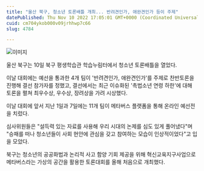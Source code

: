 ```yaml
---
title: "울산 북구, 청소년 토론배틀 개최... 반려견인가, 애완견인가 등이 주제"
datePublished: Thu Nov 10 2022 17:05:01 GMT+0000 (Coordinated Universal Time)
cuid: cm704ykob000v09jrhhwp7c66
slug: 4784

---
```



![이미지](https://cdn.hashnode.com/res/hashnode/image/upload/v1739257416223/dbaf98e0-330d-45f8-a5b4-2df237f60c4a.jpeg)

울산 북구는 10일 북구 평생학습관 학습누림터에서 청소년 토론배틀을 열었다.

이날 대회에는 예선을 통과한 4개 팀이 '반려견인가, 애완견인가'를 주제로 찬반토론을 진행해 결선 참가자를 정했고, 결선에서는 최근 이슈화된 '촉법소년 연령 하한'에 대해 토론을 펼쳐 최우수상, 우수상, 장려상을 가려 시상했다.

이날 대회에 앞서 지난 1일과 7일에는 11개 팀이 메타버스 플랫폼을 통해 온라인 예선전을 치렀다.

심사위원들은 "설득력 있는 자료를 사용해 우리 시대의 논제를 심도 있게 풀어냈다"며 "승패를 떠나 청소년들이 사회 현안에 관심을 갖고 참여하는 모습이 인상적이었다"고 입을 모았다.

북구는 청소년의 공공화법과 논리적 사고 함양 기회 제공을 위해 혁신교육지구사업으로 메타버스라는 가상의 공간을 활용한 토론대회를 올해 처음으로 개최했다.